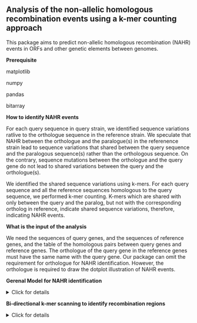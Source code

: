## Analysis of the non-allelic homologous recombination events using a k-mer counting approach

This package aims to predict non-allelic homologous recombination (NAHR) events in ORFs and other genetic elements between genomes.


**Prerequisite**

matplotlib

numpy

pandas

bitarray

**How to identify NAHR events**

For each query sequence in query strain, we identified sequence variations ratlive to the orthologue sequence in the reference strain. We speculate that NAHR between the orthologue and the paralogue(s) in the referenence strain lead to sequence variations that shared between the query sequence and the paralogous sequence(s) rather than the orthologous sequence. On the contrary, sequence mutations between the orthologue and the query gene do not lead to shared variations between the query and the orthologue(s).

We identified the shared sequence variations using k-mers. For each query sequence and all the reference sequences homologous to the query sequence, we performed k-mer counting. K-mers which are shared with only between the query and the paralog, but not with the corresponding ortholog in reference, indicate shared sequence variations, therefore, indicating NAHR events.


**What is the input of the analysis**

We need the sequences of query genes, and the sequences of reference genes, and the table of the homologous pairs between query genes and reference genes. The orthologue of the query gene in the reference genes must have the same name with the query gene. Our package can omit the requirement for orthologue for NAHR identification. However, the orthologue is required to draw the dotplot illustration of NAHR events.

**Gerenal Model for NAHR identification**

<details>
  <summary>Click for details</summary>
<p>
Each query sequence is separated into minimal recombination regions (including non-recombined regions as the special case for minimal recombination regions) and the homologous flanking regions.
 </p>
<p> 
  Minimal recombination regions
  
  Minimal recombination regions are regions containing the k-mers shared only with the query sequence and the recombined paralogues in NAHR (recombined k-mers).
  
  1. In order to minimize the NAHR events and the associated recombined paralogues, the adjacent minimal recombination regions will be combined if they share a paralogue, i.e. all the adjacent minimal recombination regions are associated with different paralogues.
  
  2. The length of the minimal recombination regions satisfying 1. is minimized by trimming the minimal recombination regions to the first and last recombined k-mers within the regions. 
  
  Non-recombined regions
  
  Non-recombined regions is a operationaly a special form of minimal recombination regions which are identified using k-mers shared only between the query sequence and the orthologue sequence. The boundaries of the non-recombined regions are also set up with the first and last k-mer shared only between the query and the orthoogue. In practice, our package do not specially label the non-recombined regions. They are the minimal recombination regions in which the orthologue gene leads to "NAHR".
  
  Homologous flanking regions
  
  Homologous flanking regions are regions between the minimal recombination regions and the non-recombined regions. By definition, all the shared k-mers between the query sequence and the reference sequences are shared between the query sequence in the query strain, the orthologue sequence and the recombined paralogues. Therefore, this region is shared between the orthologue and the recombined paralogue for NAHR.
  
  The homologous flanking regions can also occur between two minimal recombination regions, which indicate an NAHR event between the two (sets of) parlogues associated with the two regions. Similarly, all the shared k-mers within these regions are shared between the query, and the two (sets of) paralogues.
  
</p>
  
  
  
</details>

**Bi-directional k-mer scanning to identify recombination regions**

<details>
  <summary>Click for details</summary>
  The minimal recombination regions and the homologous flanking regions are identified using bi-directional k-mer scanning.
  <ol>
  <li> K-mer counting in reference sequences </li>
  
  For a query sequence with N reference sequences, we count the k-mers in 1XN binrary arrays. Each array records the existance of one kmer in reference sequence 1, 2, 3, ..., N. We call the {k-mer: binary array of the associated reference sequences} the reference dictionary.
  
  <li> Forward scanning </li>
  
  We scan the k-mer from the 5' end of the query sequence. 
  <ol>
  <li> We find the first k-mer shared between the query and the references, which is the start location of the first minimal recombination region. </li>
 <li> We iniate the associated refereence sequences of the first minimal recombination region with the reference sequences accounting for the first k-mer to the reference dictionary </li>
  <li> Proceed to the next k-mer. Skip it if it is not shared with the reference. </li>
  <li> For the next shared k-mer, perform intersection of the associated refereence sequences with the next shared k-mer and those with the recombination region.</li>
  <li>
  If the intersection is not empty, update the associated refereence sequences of the first minimal recombination with the intersection set. Repeat the iii-v/vi until the end of the query. </li>
  <li>
 If the intersection is empty, this indicates that non of the reference sequences contains all the shared k-mers. This location is the start of the next minimal recombination region, and we initiated the the associated refereence sequences of the next minimal recombination region with the reference sequences accounting for the first k-mer to the reference dictionary. Repeat iii-v/vi until the end of the query.</li>
  </ol>
  After the forward scanning, we obtained the start locations of all the minimal recombination regions (as well as the non-recombined regions as the special case).
  
  
  <li> Backward scanning </li>
  
  We performed similar scanning from the 3' end, and obtained the end locations of  all the minimal recombination regions (as well as the non-recombined regions as the special case).
  
  <li> Combination of forward and backward scanning to identify minimal recombination regions, non-recombined regions and the homologous flanking regions. </li>
  
  The forward scaning identifies recombination regions separated with the start locations of the minimal recombination regions, therefore, they are constituted with two parts: The left part is the minimal recombination region, and the right part is the homologous flanking region. Similarly, backward scanning identifies recombination regions separated with the end locations of the minimal recombination regions, therefore, they are constituted with two parts: The left part is the homologous flanking region and the right part is the minimal recombination region. 
  
  When we intersect the two sets of recombination regions, the forward and backward recombination regions identifying the same NAHR event will associated with the same (or at least one shared) reference genes, and the overlap of the two regions define the minimal recombination region; In contrast, the forward and backward recombination regions identifying the recombined region and the adjacent non-recombined regions are associated with different reference genes, thus, the overlap of the two regions define the homologous flanking region.
  </ol>
  
  
  
  
  
  
  
</details>
  
  
